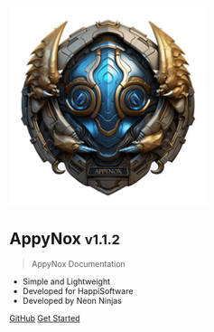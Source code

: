 <img src="_media/icon.png" alt="AppyNox Logo" width="350" height="350">

<h1>AppyNox <small>v1.1.2</small></h1>

> AppyNox Documentation

- Simple and Lightweight
- Developed for HappiSoftware
- Developed by Neon Ninjas

[GitHub](https://github.com/HappiSoftware/AppyNox)
[Get Started](#Introduction)
